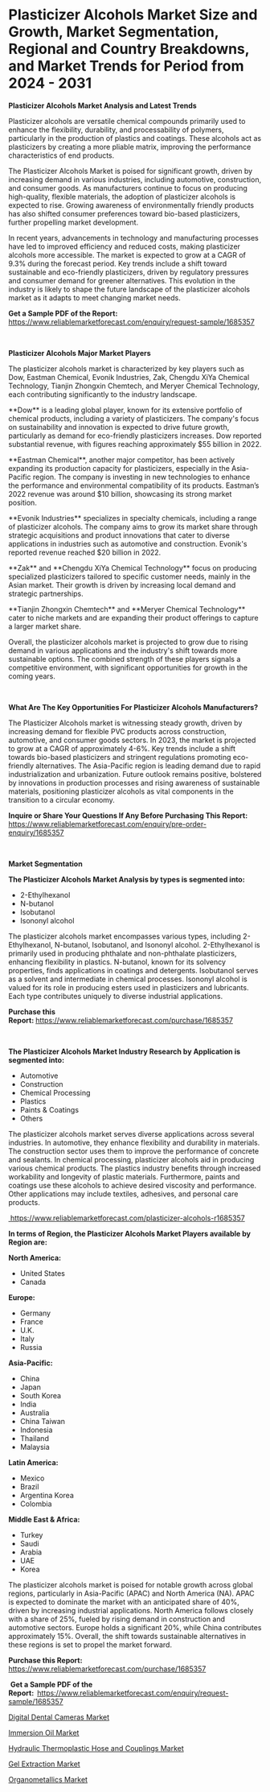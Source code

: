<p><h1>Plasticizer Alcohols Market Size and Growth, Market Segmentation, Regional and Country Breakdowns, and Market Trends for Period from 2024 -  2031</h1></p><p><strong>Plasticizer Alcohols Market Analysis and Latest Trends</strong></p>
<p><p>Plasticizer alcohols are versatile chemical compounds primarily used to enhance the flexibility, durability, and processability of polymers, particularly in the production of plastics and coatings. These alcohols act as plasticizers by creating a more pliable matrix, improving the performance characteristics of end products.</p><p>The Plasticizer Alcohols Market is poised for significant growth, driven by increasing demand in various industries, including automotive, construction, and consumer goods. As manufacturers continue to focus on producing high-quality, flexible materials, the adoption of plasticizer alcohols is expected to rise. Growing awareness of environmentally friendly products has also shifted consumer preferences toward bio-based plasticizers, further propelling market development.</p><p>In recent years, advancements in technology and manufacturing processes have led to improved efficiency and reduced costs, making plasticizer alcohols more accessible. The market is expected to grow at a CAGR of 9.3% during the forecast period. Key trends include a shift toward sustainable and eco-friendly plasticizers, driven by regulatory pressures and consumer demand for greener alternatives. This evolution in the industry is likely to shape the future landscape of the plasticizer alcohols market as it adapts to meet changing market needs.</p></p>
<p><strong>Get a Sample PDF of the Report:&nbsp;</strong> <a href="https://www.reliablemarketforecast.com/enquiry/request-sample/1685357?utm_campaign=1108&utm_medium=2&utm_source=Github&utm_content=ia&utm_term=08112024&utm_id=plasticizer-alcohols">https://www.reliablemarketforecast.com/enquiry/request-sample/1685357</a></p>
<p>&nbsp;</p>
<p><strong>Plasticizer Alcohols Major Market Players</strong></p>
<p><p>The plasticizer alcohols market is characterized by key players such as Dow, Eastman Chemical, Evonik Industries, Zak, Chengdu XiYa Chemical Technology, Tianjin Zhongxin Chemtech, and Meryer Chemical Technology, each contributing significantly to the industry landscape.</p><p>**Dow** is a leading global player, known for its extensive portfolio of chemical products, including a variety of plasticizers. The company's focus on sustainability and innovation is expected to drive future growth, particularly as demand for eco-friendly plasticizers increases. Dow reported substantial revenue, with figures reaching approximately $55 billion in 2022.</p><p>**Eastman Chemical**, another major competitor, has been actively expanding its production capacity for plasticizers, especially in the Asia-Pacific region. The company is investing in new technologies to enhance the performance and environmental compatibility of its products. Eastman’s 2022 revenue was around $10 billion, showcasing its strong market position.</p><p>**Evonik Industries** specializes in specialty chemicals, including a range of plasticizer alcohols. The company aims to grow its market share through strategic acquisitions and product innovations that cater to diverse applications in industries such as automotive and construction. Evonik's reported revenue reached $20 billion in 2022.</p><p>**Zak** and **Chengdu XiYa Chemical Technology** focus on producing specialized plasticizers tailored to specific customer needs, mainly in the Asian market. Their growth is driven by increasing local demand and strategic partnerships.</p><p>**Tianjin Zhongxin Chemtech** and **Meryer Chemical Technology** cater to niche markets and are expanding their product offerings to capture a larger market share.</p><p>Overall, the plasticizer alcohols market is projected to grow due to rising demand in various applications and the industry's shift towards more sustainable options. The combined strength of these players signals a competitive environment, with significant opportunities for growth in the coming years.</p></p>
<p>&nbsp;</p>
<p><strong>What Are The Key Opportunities For Plasticizer Alcohols Manufacturers?</strong></p>
<p><p>The Plasticizer Alcohols market is witnessing steady growth, driven by increasing demand for flexible PVC products across construction, automotive, and consumer goods sectors. In 2023, the market is projected to grow at a CAGR of approximately 4-6%. Key trends include a shift towards bio-based plasticizers and stringent regulations promoting eco-friendly alternatives. The Asia-Pacific region is leading demand due to rapid industrialization and urbanization. Future outlook remains positive, bolstered by innovations in production processes and rising awareness of sustainable materials, positioning plasticizer alcohols as vital components in the transition to a circular economy.</p></p>
<p><strong>Inquire or Share Your Questions If Any Before Purchasing This Report:</strong> <a href="https://www.reliablemarketforecast.com/enquiry/pre-order-enquiry/1685357?utm_campaign=1108&utm_medium=2&utm_source=Github&utm_content=ia&utm_term=08112024&utm_id=plasticizer-alcohols">https://www.reliablemarketforecast.com/enquiry/pre-order-enquiry/1685357</a></p>
<p>&nbsp;</p>
<p><strong>Market Segmentation</strong></p>
<p><strong>The Plasticizer Alcohols Market Analysis by types is segmented into:</strong></p>
<p><ul><li>2-Ethylhexanol</li><li>N-butanol</li><li>Isobutanol</li><li>Isononyl alcohol</li></ul></p>
<p><p>The plasticizer alcohols market encompasses various types, including 2-Ethylhexanol, N-butanol, Isobutanol, and Isononyl alcohol. 2-Ethylhexanol is primarily used in producing phthalate and non-phthalate plasticizers, enhancing flexibility in plastics. N-butanol, known for its solvency properties, finds applications in coatings and detergents. Isobutanol serves as a solvent and intermediate in chemical processes. Isononyl alcohol is valued for its role in producing esters used in plasticizers and lubricants. Each type contributes uniquely to diverse industrial applications.</p></p>
<p><strong>Purchase this Report:&nbsp;</strong><a href="https://www.reliablemarketforecast.com/purchase/1685357?utm_campaign=1108&utm_medium=2&utm_source=Github&utm_content=ia&utm_term=08112024&utm_id=plasticizer-alcohols">https://www.reliablemarketforecast.com/purchase/1685357</a></p>
<p>&nbsp;</p>
<p><strong>The Plasticizer Alcohols Market Industry Research by Application is segmented into:</strong></p>
<p><ul><li>Automotive</li><li>Construction</li><li>Chemical Processing</li><li>Plastics</li><li>Paints & Coatings</li><li>Others</li></ul></p>
<p><p>The plasticizer alcohols market serves diverse applications across several industries. In automotive, they enhance flexibility and durability in materials. The construction sector uses them to improve the performance of concrete and sealants. In chemical processing, plasticizer alcohols aid in producing various chemical products. The plastics industry benefits through increased workability and longevity of plastic materials. Furthermore, paints and coatings use these alcohols to achieve desired viscosity and performance. Other applications may include textiles, adhesives, and personal care products.</p></p>
<p><a href="https://www.reliablemarketforecast.com/plasticizer-alcohols-r1685357?utm_campaign=1108&utm_medium=2&utm_source=Github&utm_content=ia&utm_term=08112024&utm_id=plasticizer-alcohols">&nbsp;https://www.reliablemarketforecast.com/plasticizer-alcohols-r1685357</a></p>
<p><strong>In terms of Region, the Plasticizer Alcohols Market Players available by Region are:</strong></p>
<p>
    <p> <strong> North America: </strong>
        <ul>
            <li>United States</li>
            <li>Canada</li>
        </ul>
        </p> 
    <p> <strong> Europe: </strong>
        <ul>
            <li>Germany</li>
            <li>France</li>
            <li>U.K.</li>
            <li>Italy</li>
            <li>Russia</li>
        </ul>
        </p> 
    <p> <strong> Asia-Pacific: </strong>
        <ul>
            <li>China</li>
            <li>Japan</li>
            <li>South Korea</li>
            <li>India</li>
            <li>Australia</li>
            <li>China Taiwan</li>
            <li>Indonesia</li>
            <li>Thailand</li>
            <li>Malaysia</li>
        </ul>
        </p> 
    <p> <strong> Latin America: </strong>
        <ul>
            <li>Mexico</li>
            <li>Brazil</li>
            <li>Argentina Korea</li>
            <li>Colombia</li>
        </ul>
        </p> 
    <p> <strong> Middle East & Africa: </strong>
        <ul>
            <li>Turkey</li>
            <li>Saudi</li>
            <li>Arabia</li>
            <li>UAE</li>
            <li>Korea</li>
        </ul>
    </p>
    </p>
<p><p>The plasticizer alcohols market is poised for notable growth across global regions, particularly in Asia-Pacific (APAC) and North America (NA). APAC is expected to dominate the market with an anticipated share of 40%, driven by increasing industrial applications. North America follows closely with a share of 25%, fueled by rising demand in construction and automotive sectors. Europe holds a significant 20%, while China contributes approximately 15%. Overall, the shift towards sustainable alternatives in these regions is set to propel the market forward.</p></p>
<p><strong>Purchase this Report: </strong><a href="https://www.reliablemarketforecast.com/purchase/1685357?utm_campaign=1108&utm_medium=2&utm_source=Github&utm_content=ia&utm_term=08112024&utm_id=plasticizer-alcohols">https://www.reliablemarketforecast.com/purchase/1685357</a></p>
<p>&nbsp;<strong>Get a Sample PDF of the Report:&nbsp;&nbsp;</strong><a href="https://www.reliablemarketforecast.com/enquiry/request-sample/1685357?utm_campaign=1108&utm_medium=2&utm_source=Github&utm_content=ia&utm_term=08112024&utm_id=plasticizer-alcohols">https://www.reliablemarketforecast.com/enquiry/request-sample/1685357</a></p>
<p><strong></strong></p>
<p><p><a href="https://issuu.com/reportprime-2/docs/digital-dental-cameras-market-size-_876b07bc0f9c82?utm_campaign=1108&utm_medium=2&utm_source=Github&utm_content=ia&utm_term=08112024&utm_id=plasticizer-alcohols">Digital Dental Cameras Market</a></p><p><a href="https://github.com/cecilebbruhter/Market-Research-Report-List-1/blob/main/immersion-oil-market.md?utm_campaign=1108&utm_medium=2&utm_source=Github&utm_content=ia&utm_term=08112024&utm_id=plasticizer-alcohols">Immersion Oil Market</a></p><p><a href="https://github.com/nekolalrclippo/Market-Research-Report-List-1/blob/main/hydraulic-thermoplastic-hose-and-couplings-market.md?utm_campaign=1108&utm_medium=2&utm_source=Github&utm_content=ia&utm_term=08112024&utm_id=plasticizer-alcohols">Hydraulic Thermoplastic Hose and Couplings Market</a></p><p><a href="https://issuu.com/reportprime-2/docs/gel-extraction-market-size-2030.ppt_bd70d1a99f6ee6?utm_campaign=1108&utm_medium=2&utm_source=Github&utm_content=ia&utm_term=08112024&utm_id=plasticizer-alcohols">Gel Extraction Market</a></p><p><a href="https://github.com/doyeme32g/Market-Research-Report-List-1/blob/main/organometallics-market.md?utm_campaign=1108&utm_medium=2&utm_source=Github&utm_content=ia&utm_term=08112024&utm_id=plasticizer-alcohols">Organometallics Market</a></p></p>